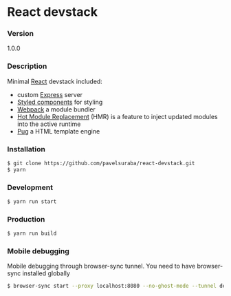 # React devstack

### Version
1.0.0

### Description
Minimal [React](https://facebook.github.io/react/) devstack included:
* custom [Express](http://expressjs.com/) server
* [Styled components](https://styled-components.com/) for styling
* [Webpack](https://webpack.github.io/) a module bundler
* [Hot Module Replacement](https://webpack.github.io/docs/hot-module-replacement.html) (HMR) is a feature to inject updated modules into the active runtime
* [Pug](https://pugjs.org/api/getting-started.html) a HTML template engine

### Installation
```sh
$ git clone https://github.com/pavelsuraba/react-devstack.git
$ yarn
```

### Development
```sh
$ yarn run start
```

### Production
```sh
$ yarn run build
```

### Mobile debugging
Mobile debugging through browser-sync tunnel. You need to have browser-sync installed globally
```sh
$ browser-sync start --proxy localhost:8080 --no-ghost-mode --tunnel devstack
```